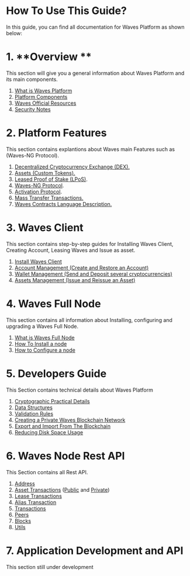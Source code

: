 # How To Use This Guide?

In this guide, you can find all documentation for Waves Platform as shown below:

# 1. **Overview  **

This section will give you a general information about Waves Platform and its main components.

1. [What is Waves Platform](https://waves-platform.gitbooks.io/wavesdocs/content/)
2. [Platform Components](https://waves-platform.gitbooks.io/wavesdocs/content/platform-components.html)
3. [Waves Official Resources](https://waves-platform.gitbooks.io/wavesdocs/content/waves-official-resources.html)
4. [Security Notes](https://waves-platform.gitbooks.io/wavesdocs/content/security-notes.html)

# 2. Platform Features

This section contains explantions about Waves main Features such as \(Waves-NG Protocol\).

1. [Decentralized Cryptocurrency Exchange \(DEX\).](https://waves-platform.gitbooks.io/wavesdocs/content/decentralized-cryptocurrency-exchange-dex.html)
2. [Assets \(Custom Tokens\).](https://waves-platform.gitbooks.io/wavesdocs/content/assets-custom-tokens.html)
3. [Leased Proof of Stake \(LPoS\)](https://waves-platform.gitbooks.io/wavesdocs/content/leased-proof-of-stake-lpos.html).
4. [Waves-NG Protocol](https://waves-platform.gitbooks.io/wavesdocs/content/waves-ng-protocol.html).
5. [Activation Protocol](https://waves-platform.gitbooks.io/wavesdocs/content/activation-protocol.html).
6. [Mass Transfer Transactions.](https://waves-platform.gitbooks.io/wavesdocs/content/mass-transfer-transaction.html)
7. [Waves Contracts Language Description.](https://waves-platform.gitbooks.io/wavesdocs/content/waves-contracts-language-description.html)

# 3. Waves Client

This section contains step-by-step guides for Installing Waves Client, Creating Account, Leasing Waves and Issue as asset.

1. [Install Waves Client](https://waves-platform.gitbooks.io/wavesdocs/content/waves-client/install-waves-client.html)
2. [Account Management \(Create and Restore an Account\)](https://waves-platform.gitbooks.io/wavesdocs/content/waves-client/account-management.html)
3. [Wallet Management \(Send and Deposit several cryptocurrencies\)](https://waves-platform.gitbooks.io/wavesdocs/content/waves-client/wallet-management.html)
4. [Assets Management \(Issue and Reissue an Asset\)](https://waves-platform.gitbooks.io/wavesdocs/content/waves-client/assets-management.html)

# 4. Waves Full Node

This section contains all information about Installing, configuring and upgrading a Waves Full Node.

1. [What is Waves Full Node](https://waves-platform.gitbooks.io/wavesdocs/content/waves-full-node/what-is-a-full-node.html)
2. [How To Install a node](https://waves-platform.gitbooks.io/wavesdocs/content/guidelines/how-to-install-a-node.html)
3. [How to Configure a node](https://waves-platform.gitbooks.io/wavesdocs/content/guidelines/how-to-configure-a-node.html)

# 5. Developers Guide

This Section contains technical details about Waves Platform

1. [Cryptographic Practical Details](https://waves-platform.gitbooks.io/wavesdocs/content/guidelines/cryptographic-practical-details.html)
2. [Data Structures](https://waves-platform.gitbooks.io/wavesdocs/content/guidelines/data-structures.html)
3. [Validation Rules](https://waves-platform.gitbooks.io/wavesdocs/content/guidelines/validation-rules.html)
4. [Creating a Private Waves Blockchain Network](https://waves-platform.gitbooks.io/wavesdocs/content/guidelines/creating-a-private-waves-blockchain-network.html)
5. [Export and Import From The Blockchain](https://waves-platform.gitbooks.io/wavesdocs/content/guidelines/export-and-import-from-the-blockchain.html)
6. [Reducing Disk Space Usage](https://waves-platform.gitbooks.io/wavesdocs/content/guidelines/reducing-disk-space-usage.html)

# 6. Waves Node Rest API

This Section contains all Rest API.

1. [Address](https://waves-platform.gitbooks.io/wavesdocs/content/waves-node-rest-api/address.html)
2. [Asset Transactions](https://waves-platform.gitbooks.io/wavesdocs/content/waves-node-rest-api/asset-transactions.html) \([Public](https://waves-platform.gitbooks.io/wavesdocs/content/waves-node-rest-api/public-functions.html) and [Private](https://waves-platform.gitbooks.io/wavesdocs/content/waves-node-rest-api/private-functions.html)\)
3. [Lease Transactions](https://waves-platform.gitbooks.io/wavesdocs/content/waves-node-rest-api/lease-transactions.html)
4. [Alias Transaction](https://waves-platform.gitbooks.io/wavesdocs/waves-node-rest-api/alias-transaction.html)
5. [Transactions](https://waves-platform.gitbooks.io/wavesdocs/waves-node-rest-api/transactions.html)
6. [Peers](https://waves-platform.gitbooks.io/wavesdocs/waves-node-rest-api/peers.html)
7. [Blocks](https://waves-platform.gitbooks.io/wavesdocs/waves-node-rest-api/blocks.html)
8. [Utils](https://waves-platform.gitbooks.io/wavesdocs/waves-node-rest-api/utils.html)

# 7. Application Development and API

This section still under development

